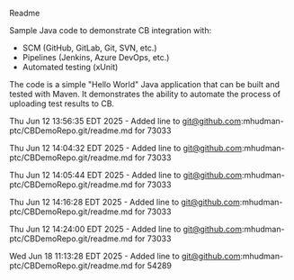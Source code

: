Readme

Sample Java code to demonstrate CB integration with:
- SCM (GitHub, GitLab, Git, SVN, etc.)
- Pipelines (Jenkins, Azure DevOps, etc.)
- Automated testing (xUnit)

The code is a simple "Hello World" Java application that can be built and 
tested with Maven. It demonstrates the ability to automate the process of
uploading test results to CB.

Thu Jun 12 13:56:35 EDT 2025 - Added line to git@github.com:mhudman-ptc/CBDemoRepo.git/readme.md for 73033

Thu Jun 12 14:04:32 EDT 2025 - Added line to git@github.com:mhudman-ptc/CBDemoRepo.git/readme.md for 73033

Thu Jun 12 14:05:44 EDT 2025 - Added line to git@github.com:mhudman-ptc/CBDemoRepo.git/readme.md for 73033

Thu Jun 12 14:16:28 EDT 2025 - Added line to git@github.com:mhudman-ptc/CBDemoRepo.git/readme.md for 73033

Thu Jun 12 14:24:00 EDT 2025 - Added line to git@github.com:mhudman-ptc/CBDemoRepo.git/readme.md for 73033

Wed Jun 18 11:13:28 EDT 2025 - Added line to git@github.com:mhudman-ptc/CBDemoRepo.git/readme.md for 54289
